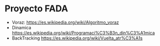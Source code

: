# Proyecto FADA
- Voraz: https://es.wikipedia.org/wiki/Algoritmo_voraz
- Dinamica https://es.wikipedia.org/wiki/Programaci%C3%B3n_din%C3%A1mica
- BackTracking https://es.wikipedia.org/wiki/Vuelta_atr%C3%A1s